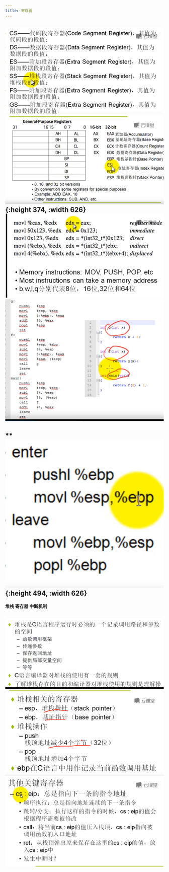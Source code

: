 ```yaml
---
title: 寄存器
---
```


## ![image.png](/assets/pages_寄存器_1614161414315_0.png) ![image.png](/assets/pages_寄存器_1614161367200_0.png){:height 374, :width 626} ![image.png](/assets/pages_寄存器_1614161508655_0.png) ![image.png](/assets/pages_寄存器_1614162212117_0.png)
## **![image.png](/assets/pages_寄存器_1614162273860_0.png){:height 494, :width 626} 
**堆栈 寄存器 中断机制**
## ![image.png](/assets/pages_寄存器_1614162864134_0.png) ![image.png](/assets/pages_寄存器_1614162934389_0.png) ![image.png](/assets/pages_寄存器_1614162981349_0.png)
